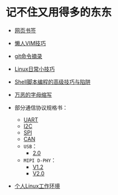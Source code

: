 <meta http-equiv="Content-Type" content="text/html; charset=utf-8">
<base target="_blank" />

# 记不住又用得多的东东

* [网页书签](网页书签.md)

* [懒人VIM技巧](懒人VIM技巧.md)

* [git命令摘录](git命令摘录.md)

* [Linux日常小技巧](Linux日常小技巧.md)

* [Shell脚本编程的高级技巧与陷阱](Shell脚本编程的高级技巧与陷阱.md)

* [万恶的字母缩写](万恶的字母缩写.md)

* 部分通信协议规格书：
    * [UART](references/spec/UART_Spec.pdf)
    * [I2C](references/spec/I2C_Spec.pdf)
    * [SPI](references/spec/SPI_Spec.pdf)
    * [CAN](references/spec/CAN_Spec.pdf)
    * `USB`：
        * [2.0](references/spec/USB2p0_Spec.pdf)
    * `MIPI D-PHY`：
        * [V1.2](references/spec/MIPI_D-PHY_Specification_v1-2.pdf)
        * [V2.0](references/spec/MIPI_D-PHY_Specification_v2-0.pdf)

* [个人Linux工作环境](personal_linux.md)

